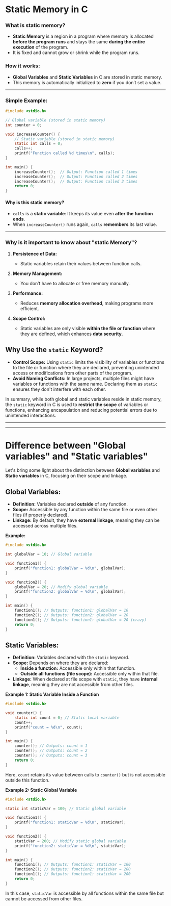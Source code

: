 # **Static Memory in C**  

### **What is static memory?**  
- **Static Memory** is a region in a program where memory is allocated **before the program runs** and stays the same **during the entire execution** of the program.  
- It is fixed and cannot grow or shrink while the program runs.  

### **How it works:**  
- **Global Variables** and **Static Variables** in C are stored in static memory.  
- This memory is automatically initialized to **zero** if you don’t set a value.  

---
### **Simple Example:**  

```c
#include <stdio.h>

// Global variable (stored in static memory)
int counter = 0;

void increaseCounter() {
    // Static variable (stored in static memory)
    static int calls = 0;
    calls++;
    printf("Function called %d times\n", calls);
}

int main() {
    increaseCounter();  // Output: Function called 1 times
    increaseCounter();  // Output: Function called 2 times
    increaseCounter();  // Output: Function called 3 times
    return 0;
}
```

#### **Why is this static memory?**  
- `calls` is a **static variable**: It keeps its value even **after the function ends**.  
- When `increaseCounter()` runs again, `calls` **remembers** its last value.

---

### **Why is it important to know about "static Memory"?**  

1. **Persistence of Data:**  
   - Static variables retain their values between function calls.  

2. **Memory Management:**  
   - You don’t have to allocate or free memory manually.

3. **Performance:**  
   - Reduces **memory allocation overhead**, making programs more efficient.

4. **Scope Control:**  
   - Static variables are only visible **within the file or function** where they are defined, which enhances **data security**.

## **Why Use the `static` Keyword?**
- **Control Scope:** Using `static` limits the visibility of variables or functions to the file or function where they are declared, preventing unintended access or modifications from other parts of the program.
- **Avoid Naming Conflicts:** In large projects, multiple files might have variables or functions with the same name. Declaring them as `static` ensures they don't interfere with each other.

In summary, while both global and static variables reside in static memory, the `static` keyword in C is used to **restrict the scope** of variables or functions, enhancing encapsulation and reducing potential errors due to unintended interactions. 

---
---

# Difference between "Global variables" and "Static variables"

Let's bring some light about the distinction between **Global variables** and **Static variables** in C, focusing on their scope and linkage.

## **Global Variables:**
- **Definition:** Variables declared **outside** of any function.
- **Scope:** Accessible by any function within the same file or even other files (if properly declared).
- **Linkage:** By default, they have **external linkage**, meaning they can be accessed across multiple files.

**Example:**
```c
#include <stdio.h>

int globalVar = 10; // Global variable

void function1() {
    printf("function1: globalVar = %d\n", globalVar);
}

void function2() {
    globalVar = 20; // Modify global variable
    printf("function2: globalVar = %d\n", globalVar);
}

int main() {
    function1(); // Outputs: function1: globalVar = 10
    function2(); // Outputs: function2: globalVar = 20
    function1(); // Outputs: function1: globalVar = 20 (crazy)
    return 0;
}
```

## **Static Variables:**
- **Definition:** Variables declared with the `static` keyword.
- **Scope:** Depends on where they are declared:
  - **Inside a function:** Accessible only within that function.
  - **Outside all functions (file scope):** Accessible only within that file.
- **Linkage:** When declared at file scope with `static`, they have **internal linkage**, meaning they are not accessible from other files.

**Example 1: Static Variable Inside a Function**
```c
#include <stdio.h>

void counter() {
    static int count = 0; // Static local variable
    count++;
    printf("count = %d\n", count);
}

int main() {
    counter(); // Outputs: count = 1
    counter(); // Outputs: count = 2
    counter(); // Outputs: count = 3
    return 0;
}
```
Here, `count` retains its value between calls to `counter()` but is not accessible outside this function.

**Example 2: Static Global Variable**
```c
#include <stdio.h>

static int staticVar = 100; // Static global variable

void function1() {
    printf("function1: staticVar = %d\n", staticVar);
}

void function2() {
    staticVar = 200; // Modify static global variable
    printf("function2: staticVar = %d\n", staticVar);
}

int main() {
    function1(); // Outputs: function1: staticVar = 100
    function2(); // Outputs: function2: staticVar = 200
    function1(); // Outputs: function1: staticVar = 200
    return 0;
}
```
In this case, `staticVar` is accessible by all functions within the same file but cannot be accessed from other files.

